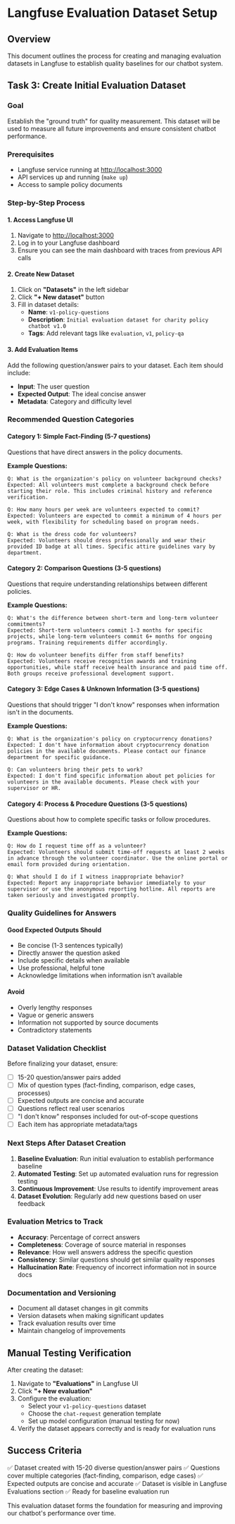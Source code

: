 # Langfuse Evaluation Dataset Setup

## Overview

This document outlines the process for creating and managing evaluation datasets in Langfuse to establish quality baselines for our chatbot system.

## Task 3: Create Initial Evaluation Dataset

### Goal

Establish the "ground truth" for quality measurement. This dataset will be used to measure all future improvements and ensure consistent chatbot performance.

### Prerequisites

- Langfuse service running at <http://localhost:3000>
- API services up and running (`make up`)
- Access to sample policy documents

### Step-by-Step Process

#### 1. Access Langfuse UI

1. Navigate to <http://localhost:3000>
2. Log in to your Langfuse dashboard
3. Ensure you can see the main dashboard with traces from previous API calls

#### 2. Create New Dataset

1. Click on **"Datasets"** in the left sidebar
2. Click **"+ New dataset"** button
3. Fill in dataset details:
   - **Name**: `v1-policy-questions`
   - **Description**: `Initial evaluation dataset for charity policy chatbot v1.0`
   - **Tags**: Add relevant tags like `evaluation`, `v1`, `policy-qa`

#### 3. Add Evaluation Items

Add the following question/answer pairs to your dataset. Each item should include:

- **Input**: The user question
- **Expected Output**: The ideal concise answer
- **Metadata**: Category and difficulty level

### Recommended Question Categories

#### Category 1: Simple Fact-Finding (5-7 questions)

Questions that have direct answers in the policy documents.

**Example Questions:**

```
Q: What is the organization's policy on volunteer background checks?
Expected: All volunteers must complete a background check before starting their role. This includes criminal history and reference verification.

Q: How many hours per week are volunteers expected to commit?
Expected: Volunteers are expected to commit a minimum of 4 hours per week, with flexibility for scheduling based on program needs.

Q: What is the dress code for volunteers?
Expected: Volunteers should dress professionally and wear their provided ID badge at all times. Specific attire guidelines vary by department.
```

#### Category 2: Comparison Questions (3-5 questions)

Questions that require understanding relationships between different policies.

**Example Questions:**

```
Q: What's the difference between short-term and long-term volunteer commitments?
Expected: Short-term volunteers commit 1-3 months for specific projects, while long-term volunteers commit 6+ months for ongoing programs. Training requirements differ accordingly.

Q: How do volunteer benefits differ from staff benefits?
Expected: Volunteers receive recognition awards and training opportunities, while staff receive health insurance and paid time off. Both groups receive professional development support.
```

#### Category 3: Edge Cases & Unknown Information (3-5 questions)

Questions that should trigger "I don't know" responses when information isn't in the documents.

**Example Questions:**

```
Q: What is the organization's policy on cryptocurrency donations?
Expected: I don't have information about cryptocurrency donation policies in the available documents. Please contact our finance department for specific guidance.

Q: Can volunteers bring their pets to work?
Expected: I don't find specific information about pet policies for volunteers in the available documents. Please check with your supervisor or HR.
```

#### Category 4: Process & Procedure Questions (3-5 questions)

Questions about how to complete specific tasks or follow procedures.

**Example Questions:**

```
Q: How do I request time off as a volunteer?
Expected: Volunteers should submit time-off requests at least 2 weeks in advance through the volunteer coordinator. Use the online portal or email form provided during orientation.

Q: What should I do if I witness inappropriate behavior?
Expected: Report any inappropriate behavior immediately to your supervisor or use the anonymous reporting hotline. All reports are taken seriously and investigated promptly.
```

### Quality Guidelines for Answers

#### Good Expected Outputs Should

- Be concise (1-3 sentences typically)
- Directly answer the question asked
- Include specific details when available
- Use professional, helpful tone
- Acknowledge limitations when information isn't available

#### Avoid

- Overly lengthy responses
- Vague or generic answers
- Information not supported by source documents
- Contradictory statements

### Dataset Validation Checklist

Before finalizing your dataset, ensure:

- [ ] 15-20 question/answer pairs added
- [ ] Mix of question types (fact-finding, comparison, edge cases, processes)
- [ ] Expected outputs are concise and accurate
- [ ] Questions reflect real user scenarios
- [ ] "I don't know" responses included for out-of-scope questions
- [ ] Each item has appropriate metadata/tags

### Next Steps After Dataset Creation

1. **Baseline Evaluation**: Run initial evaluation to establish performance baseline
2. **Automated Testing**: Set up automated evaluation runs for regression testing
3. **Continuous Improvement**: Use results to identify improvement areas
4. **Dataset Evolution**: Regularly add new questions based on user feedback

### Evaluation Metrics to Track

- **Accuracy**: Percentage of correct answers
- **Completeness**: Coverage of source material in responses
- **Relevance**: How well answers address the specific question
- **Consistency**: Similar questions should get similar quality responses
- **Hallucination Rate**: Frequency of incorrect information not in source docs

### Documentation and Versioning

- Document all dataset changes in git commits
- Version datasets when making significant updates
- Track evaluation results over time
- Maintain changelog of improvements

## Manual Testing Verification

After creating the dataset:

1. Navigate to **"Evaluations"** in Langfuse UI
2. Click **"+ New evaluation"**
3. Configure the evaluation:
   - Select your `v1-policy-questions` dataset
   - Choose the `chat-request` generation template
   - Set up model configuration (manual testing for now)
4. Verify the dataset appears correctly and is ready for evaluation runs

## Success Criteria

✅ Dataset created with 15-20 diverse question/answer pairs
✅ Questions cover multiple categories (fact-finding, comparison, edge cases)
✅ Expected outputs are concise and accurate
✅ Dataset is visible in Langfuse Evaluations section
✅ Ready for baseline evaluation run

This evaluation dataset forms the foundation for measuring and improving our chatbot's performance over time.
